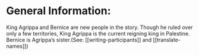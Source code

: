 # General Information:

King Agrippa and Bernice are new people in the story. Though he ruled over only a few territories, King Agrippa is the current reigning king in Palestine. Bernice is Agrippa’s sister.(See: [[writing-participants]] and [[translate-names]])